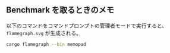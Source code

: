 ## Benchmark を取るときのメモ

以下のコマンドをコマンドプロンプトの管理者モードで実行すると、`flamegraph.svg` が生成される。

```sh
cargo flamegraph --bin memopad
```